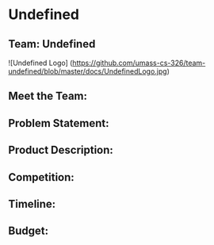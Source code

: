 Undefined
=========

Team: Undefined
---------------

![Undefined Logo] (https://github.com/umass-cs-326/team-undefined/blob/master/docs/UndefinedLogo.jpg)


Meet the Team:
--------------

Problem Statement:
------------------

Product Description:
--------------------

Competition:
------------

Timeline:
---------

Budget:
-------

